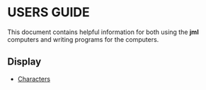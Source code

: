 # USERS GUIDE
This document contains helpful information for both using the **jml** computers and 
writing programs for the computers.

## Display
- [Characters](ASCII_CODES.md)
